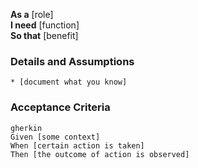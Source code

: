 **As a** [role]  
**I need** [function]  
**So that** [benefit]  

### Details and Assumptions
    * [document what you know]      
### Acceptance Criteria     
    gherkin 
    Given [some context]
    When [certain action is taken]
    Then [the outcome of action is observed]


